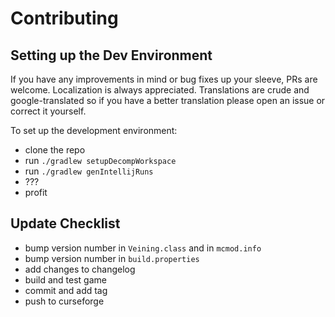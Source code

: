 # Contributing

## Setting up the Dev Environment

If you have any improvements in mind or bug fixes up your sleeve, PRs are welcome. Localization is always appreciated.
Translations are crude and google-translated so if you have a better translation please open an issue or correct it
yourself.

To set up the development environment:

- clone the repo
- run `./gradlew setupDecompWorkspace`
- run `./gradlew genIntellijRuns`
- ???
- profit

## Update Checklist

- bump version number in `Veining.class` and in `mcmod.info`
- bump version number in `build.properties`
- add changes to changelog
- build and test game
- commit and add tag
- push to curseforge